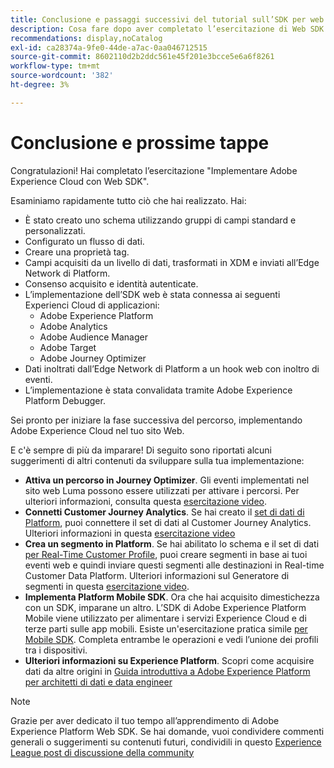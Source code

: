 ```yaml
---
title: Conclusione e passaggi successivi del tutorial sull’SDK per web
description: Cosa fare dopo aver completato l’esercitazione di Web SDK
recommendations: display,noCatalog
exl-id: ca28374a-9fe0-44de-a7ac-0aa046712515
source-git-commit: 8602110d2b2ddc561e45f201e3bcce5e6a6f8261
workflow-type: tm+mt
source-wordcount: '382'
ht-degree: 3%

---
```


# Conclusione e prossime tappe

Congratulazioni! Hai completato l’esercitazione &quot;Implementare Adobe Experience Cloud con Web SDK&quot;.

Esaminiamo rapidamente tutto ciò che hai realizzato. Hai:

* È stato creato uno schema utilizzando gruppi di campi standard e personalizzati.
* Configurato un flusso di dati.
* Creare una proprietà tag.
* Campi acquisiti da un livello di dati, trasformati in XDM e inviati all’Edge Network di Platform.
* Consenso acquisito e identità autenticate.
* L’implementazione dell’SDK web è stata connessa ai seguenti Experienci Cloud di applicazioni:
   * Adobe Experience Platform
   * Adobe Analytics
   * Adobe Audience Manager
   * Adobe Target
   * Adobe Journey Optimizer
* Dati inoltrati dall’Edge Network di Platform a un hook web con inoltro di eventi.
* L’implementazione è stata convalidata tramite Adobe Experience Platform Debugger.

Sei pronto per iniziare la fase successiva del percorso, implementando Adobe Experience Cloud nel tuo sito Web.

E c&#39;è sempre di più da imparare! Di seguito sono riportati alcuni suggerimenti di altri contenuti da sviluppare sulla tua implementazione:


* **Attiva un percorso in Journey Optimizer**. Gli eventi implementati nel sito web Luma possono essere utilizzati per attivare i percorsi. Per ulteriori informazioni, consulta questa [esercitazione video](https://experienceleague.adobe.com/en/docs/journey-optimizer-learn/tutorials/create-journeys/use-case-transactional-journey).
* **Connetti Customer Journey Analytics**. Se hai creato il [set di dati di Platform](setup-experience-platform.md), puoi connettere il set di dati al Customer Journey Analytics. Ulteriori informazioni in questa [esercitazione video](https://experienceleague.adobe.com/en/docs/customer-journey-analytics-learn/tutorials/connections/connecting-customer-journey-analytics-to-data-sources-in-platform)
* **Crea un segmento in Platform**. Se hai abilitato lo schema e il set di dati [ per Real-Time Customer Profile](setup-experience-platform.md), puoi creare segmenti in base ai tuoi eventi web e quindi inviare questi segmenti alle destinazioni in Real-time Customer Data Platform. Ulteriori informazioni sul Generatore di segmenti in questa [esercitazione video](https://experienceleague.adobe.com/en/docs/platform-learn/tutorials/audiences/create-audiences).
* **Implementa Platform Mobile SDK**. Ora che hai acquisito dimestichezza con un SDK, imparane un altro. L’SDK di Adobe Experience Platform Mobile viene utilizzato per alimentare i servizi Experience Cloud e di terze parti sulle app mobili. Esiste un&#39;esercitazione pratica simile [per Mobile SDK](https://experienceleague.adobe.com/en/docs/platform-learn/implement-mobile-sdk/overview). Completa entrambe le operazioni e vedi l’unione dei profili tra i dispositivi.
* **Ulteriori informazioni su Experience Platform**. Scopri come acquisire dati da altre origini in [Guida introduttiva a Adobe Experience Platform per architetti di dati e data engineer](https://experienceleague.adobe.com/en/docs/platform-learn/getting-started-for-data-architects-and-data-engineers/overview)


>[!NOTE]
>
>Grazie per aver dedicato il tuo tempo all’apprendimento di Adobe Experience Platform Web SDK. Se hai domande, vuoi condividere commenti generali o suggerimenti su contenuti futuri, condividili in questo [Experience League post di discussione della community](https://experienceleaguecommunities.adobe.com/t5/adobe-experience-platform-data/tutorial-discussion-implement-adobe-experience-cloud-with-web/td-p/444996)
